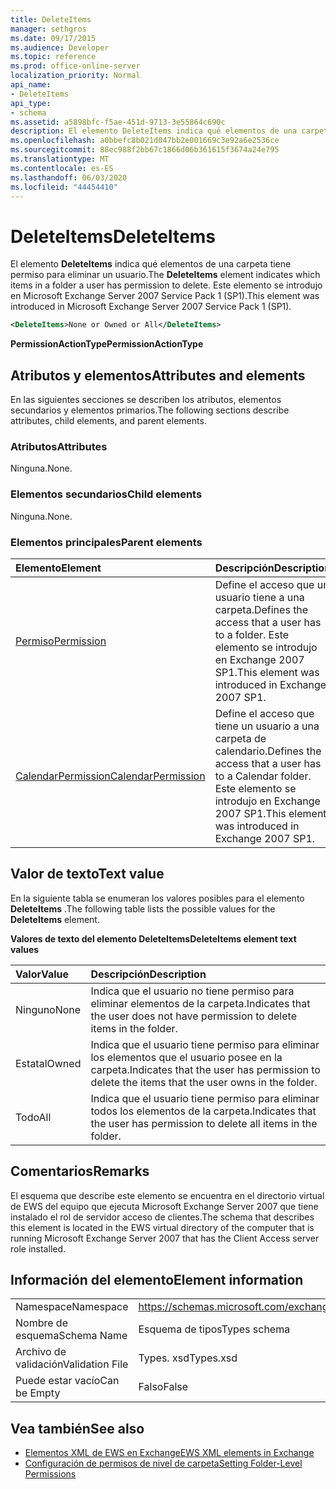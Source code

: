 ```yaml
---
title: DeleteItems
manager: sethgros
ms.date: 09/17/2015
ms.audience: Developer
ms.topic: reference
ms.prod: office-online-server
localization_priority: Normal
api_name:
- DeleteItems
api_type:
- schema
ms.assetid: a5898bfc-f5ae-451d-9713-3e55864c690c
description: El elemento DeleteItems indica qué elementos de una carpeta tiene permiso para eliminar un usuario. Este elemento se introdujo en Microsoft Exchange Server 2007 Service Pack 1 (SP1).
ms.openlocfilehash: a0bbefc8b021d047bb2e001669c3e92a6e2536ce
ms.sourcegitcommit: 88ec988f2bb67c1866d06b361615f3674a24e795
ms.translationtype: MT
ms.contentlocale: es-ES
ms.lasthandoff: 06/03/2020
ms.locfileid: "44454410"
---
```

# <a name="deleteitems"></a><span data-ttu-id="542ac-104">DeleteItems</span><span class="sxs-lookup"><span data-stu-id="542ac-104">DeleteItems</span></span>

<span data-ttu-id="542ac-105">El elemento **DeleteItems** indica qué elementos de una carpeta tiene permiso para eliminar un usuario.</span><span class="sxs-lookup"><span data-stu-id="542ac-105">The **DeleteItems** element indicates which items in a folder a user has permission to delete.</span></span> <span data-ttu-id="542ac-106">Este elemento se introdujo en Microsoft Exchange Server 2007 Service Pack 1 (SP1).</span><span class="sxs-lookup"><span data-stu-id="542ac-106">This element was introduced in Microsoft Exchange Server 2007 Service Pack 1 (SP1).</span></span> 
  
```xml
<DeleteItems>None or Owned or All</DeleteItems>
```

 <span data-ttu-id="542ac-107">**PermissionActionType**</span><span class="sxs-lookup"><span data-stu-id="542ac-107">**PermissionActionType**</span></span>
## <a name="attributes-and-elements"></a><span data-ttu-id="542ac-108">Atributos y elementos</span><span class="sxs-lookup"><span data-stu-id="542ac-108">Attributes and elements</span></span>

<span data-ttu-id="542ac-109">En las siguientes secciones se describen los atributos, elementos secundarios y elementos primarios.</span><span class="sxs-lookup"><span data-stu-id="542ac-109">The following sections describe attributes, child elements, and parent elements.</span></span>
  
### <a name="attributes"></a><span data-ttu-id="542ac-110">Atributos</span><span class="sxs-lookup"><span data-stu-id="542ac-110">Attributes</span></span>

<span data-ttu-id="542ac-111">Ninguna.</span><span class="sxs-lookup"><span data-stu-id="542ac-111">None.</span></span>
  
### <a name="child-elements"></a><span data-ttu-id="542ac-112">Elementos secundarios</span><span class="sxs-lookup"><span data-stu-id="542ac-112">Child elements</span></span>

<span data-ttu-id="542ac-113">Ninguna.</span><span class="sxs-lookup"><span data-stu-id="542ac-113">None.</span></span>
  
### <a name="parent-elements"></a><span data-ttu-id="542ac-114">Elementos principales</span><span class="sxs-lookup"><span data-stu-id="542ac-114">Parent elements</span></span>

|<span data-ttu-id="542ac-115">**Elemento**</span><span class="sxs-lookup"><span data-stu-id="542ac-115">**Element**</span></span>|<span data-ttu-id="542ac-116">**Descripción**</span><span class="sxs-lookup"><span data-stu-id="542ac-116">**Description**</span></span>|
|:-----|:-----|
|[<span data-ttu-id="542ac-117">Permiso</span><span class="sxs-lookup"><span data-stu-id="542ac-117">Permission</span></span>](permission.md) <br/> |<span data-ttu-id="542ac-118">Define el acceso que un usuario tiene a una carpeta.</span><span class="sxs-lookup"><span data-stu-id="542ac-118">Defines the access that a user has to a folder.</span></span> <span data-ttu-id="542ac-119">Este elemento se introdujo en Exchange 2007 SP1.</span><span class="sxs-lookup"><span data-stu-id="542ac-119">This element was introduced in Exchange 2007 SP1.</span></span>  <br/> |
|[<span data-ttu-id="542ac-120">CalendarPermission</span><span class="sxs-lookup"><span data-stu-id="542ac-120">CalendarPermission</span></span>](calendarpermission.md) <br/> |<span data-ttu-id="542ac-121">Define el acceso que tiene un usuario a una carpeta de calendario.</span><span class="sxs-lookup"><span data-stu-id="542ac-121">Defines the access that a user has to a Calendar folder.</span></span> <span data-ttu-id="542ac-122">Este elemento se introdujo en Exchange 2007 SP1.</span><span class="sxs-lookup"><span data-stu-id="542ac-122">This element was introduced in Exchange 2007 SP1.</span></span>  <br/> |
   
## <a name="text-value"></a><span data-ttu-id="542ac-123">Valor de texto</span><span class="sxs-lookup"><span data-stu-id="542ac-123">Text value</span></span>

<span data-ttu-id="542ac-124">En la siguiente tabla se enumeran los valores posibles para el elemento **DeleteItems** .</span><span class="sxs-lookup"><span data-stu-id="542ac-124">The following table lists the possible values for the **DeleteItems** element.</span></span> 
  
<span data-ttu-id="542ac-125">**Valores de texto del elemento DeleteItems**</span><span class="sxs-lookup"><span data-stu-id="542ac-125">**DeleteItems element text values**</span></span>

|<span data-ttu-id="542ac-126">**Valor**</span><span class="sxs-lookup"><span data-stu-id="542ac-126">**Value**</span></span>|<span data-ttu-id="542ac-127">**Descripción**</span><span class="sxs-lookup"><span data-stu-id="542ac-127">**Description**</span></span>|
|:-----|:-----|
|<span data-ttu-id="542ac-128">Ninguno</span><span class="sxs-lookup"><span data-stu-id="542ac-128">None</span></span>  <br/> |<span data-ttu-id="542ac-129">Indica que el usuario no tiene permiso para eliminar elementos de la carpeta.</span><span class="sxs-lookup"><span data-stu-id="542ac-129">Indicates that the user does not have permission to delete items in the folder.</span></span>  <br/> |
|<span data-ttu-id="542ac-130">Estatal</span><span class="sxs-lookup"><span data-stu-id="542ac-130">Owned</span></span>  <br/> |<span data-ttu-id="542ac-131">Indica que el usuario tiene permiso para eliminar los elementos que el usuario posee en la carpeta.</span><span class="sxs-lookup"><span data-stu-id="542ac-131">Indicates that the user has permission to delete the items that the user owns in the folder.</span></span>  <br/> |
|<span data-ttu-id="542ac-132">Todo</span><span class="sxs-lookup"><span data-stu-id="542ac-132">All</span></span>  <br/> |<span data-ttu-id="542ac-133">Indica que el usuario tiene permiso para eliminar todos los elementos de la carpeta.</span><span class="sxs-lookup"><span data-stu-id="542ac-133">Indicates that the user has permission to delete all items in the folder.</span></span>  <br/> |
   
## <a name="remarks"></a><span data-ttu-id="542ac-134">Comentarios</span><span class="sxs-lookup"><span data-stu-id="542ac-134">Remarks</span></span>

<span data-ttu-id="542ac-135">El esquema que describe este elemento se encuentra en el directorio virtual de EWS del equipo que ejecuta Microsoft Exchange Server 2007 que tiene instalado el rol de servidor acceso de clientes.</span><span class="sxs-lookup"><span data-stu-id="542ac-135">The schema that describes this element is located in the EWS virtual directory of the computer that is running Microsoft Exchange Server 2007 that has the Client Access server role installed.</span></span>
  
## <a name="element-information"></a><span data-ttu-id="542ac-136">Información del elemento</span><span class="sxs-lookup"><span data-stu-id="542ac-136">Element information</span></span>

|||
|:-----|:-----|
|<span data-ttu-id="542ac-137">Namespace</span><span class="sxs-lookup"><span data-stu-id="542ac-137">Namespace</span></span>  <br/> |https://schemas.microsoft.com/exchange/services/2006/types  <br/> |
|<span data-ttu-id="542ac-138">Nombre de esquema</span><span class="sxs-lookup"><span data-stu-id="542ac-138">Schema Name</span></span>  <br/> |<span data-ttu-id="542ac-139">Esquema de tipos</span><span class="sxs-lookup"><span data-stu-id="542ac-139">Types schema</span></span>  <br/> |
|<span data-ttu-id="542ac-140">Archivo de validación</span><span class="sxs-lookup"><span data-stu-id="542ac-140">Validation File</span></span>  <br/> |<span data-ttu-id="542ac-141">Types. xsd</span><span class="sxs-lookup"><span data-stu-id="542ac-141">Types.xsd</span></span>  <br/> |
|<span data-ttu-id="542ac-142">Puede estar vacío</span><span class="sxs-lookup"><span data-stu-id="542ac-142">Can be Empty</span></span>  <br/> |<span data-ttu-id="542ac-143">Falso</span><span class="sxs-lookup"><span data-stu-id="542ac-143">False</span></span>  <br/> |
   
## <a name="see-also"></a><span data-ttu-id="542ac-144">Vea también</span><span class="sxs-lookup"><span data-stu-id="542ac-144">See also</span></span>

- [<span data-ttu-id="542ac-145">Elementos XML de EWS en Exchange</span><span class="sxs-lookup"><span data-stu-id="542ac-145">EWS XML elements in Exchange</span></span>](ews-xml-elements-in-exchange.md)
- [<span data-ttu-id="542ac-146">Configuración de permisos de nivel de carpeta</span><span class="sxs-lookup"><span data-stu-id="542ac-146">Setting Folder-Level Permissions</span></span>](https://msdn.microsoft.com/library/c7530e86-5112-401c-b10a-9c054ae59f07%28Office.15%29.aspx)

